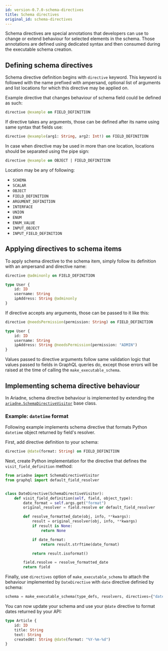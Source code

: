 ```yaml
---
id: version-0.7.0-schema-directives
title: Schema directives
original_id: schema-directives
---
```


Schema directives are special annotations that developers can use to change or extend behaviour for selected elements in the schema. Those annotations are defined using dedicated syntax and then consumed during the executable schema creation.


## Defining schema directives

Schema directive definition begins with `directive` keyword. This keyword is followed with the name prefixed with ampersand, optional list of arguments and list locations for which this directive may be applied on.

Example directive that changes behaviour of schema field could be defined as such:

```graphql
directive @example on FIELD_DEFINITION
```

If directive takes any arguments, those can be defined after its name using same syntax that fields use:

```graphql
directive @example(arg1: String, arg2: Int!) on FIELD_DEFINITION
```

In case when directive may be used in more than one location, locations should be separated using the pipe sign:

```graphql
directive @example on OBJECT | FIELD_DEFINITION
```

Location may be any of following:

- `SCHEMA`
- `SCALAR`
- `OBJECT`
- `FIELD_DEFINITION`
- `ARGUMENT_DEFINITION`
- `INTERFACE`
- `UNION`
- `ENUM`
- `ENUM_VALUE`
- `INPUT_OBJECT`
- `INPUT_FIELD_DEFINITION`


## Applying directives to schema items

To apply schema directive to the schema item, simply follow its definition with an ampersand and directive name:

```graphql
directive @adminonly on FIELD_DEFINITION

type User {
    id: ID
    username: String
    ipAddress: String @adminonly
}
```

If directive accepts any arguments, those can be passed to it like this:

```graphql
directive @needsPermission(permission: String) on FIELD_DEFINITION

type User {
    id: ID
    username: String
    ipAddress: String @needsPermission(permission: "ADMIN")
}
```

Values passed to directive arguments follow same validation logic that values passed to fields in GraphQL queries do, except those errors will be raised at the time of calling the `make_executable_schema`.


## Implementing schema directive behaviour

In Ariadne, schema directive behaviour is implemented by extending the [`ariadne.SchemaDirectiveVisitor`](api-reference.md#schemadirectivevisitor) base class. 


### Example: `datetime` format

Following example implements schema directive that formats Python `datetime` object returned by field's resolver.

First, add directive definition to your schema:

```graphql
directive @date(format: String) on FIELD_DEFINITION
```

Next, create Python implementation for the directive that defines the `visit_field_definition` method:

```python
from ariadne import SchemaDirectiveVisitor
from graphql import default_field_resolver


class DateDirective(SchemaDirectiveVisitor):
    def visit_field_definition(self, field, object_type):
        date_format = self.args.get("format")
        original_resolver = field.resolve or default_field_resolver

        def resolve_formatted_date(obj, info, **kwargs):
            result = original_resolver(obj, info, **kwargs)
            if result is None:
                return None

            if date_format:
                return result.strftime(date_format)

            return result.isoformat()

        field.resolve = resolve_formatted_date
        return field
```

Finally, use `directives` option of `make_executable_schema` to attach the behaviour implemented by `DateDirective` with `date` directive definied by schema:

```python
schema = make_executable_schema(type_defs, resolvers, directives={"date": DateDirective})
```

You can now update your schema and use your `@date` directive to format dates returned by your API:

```graphql
type Article {
    id: ID
    title: String
    text: String
    createdAt: String @date(format: "%Y-%m-%d")
}
```
